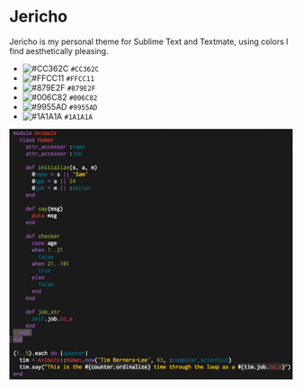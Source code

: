 # Jericho

Jericho is my personal theme for Sublime Text and Textmate, using colors I find aesthetically pleasing.

- ![#CC362C](https://singlecolorimage.com/get/CC362C/15x15) `#CC362C`
- ![#FFCC11](https://singlecolorimage.com/get/FFCC11/15x15) `#FFCC11`
- ![#879E2F](https://singlecolorimage.com/get/879E2F/15x15) `#879E2F`
- ![#006C82](https://singlecolorimage.com/get/006C82/15x15) `#006C82`
- ![#9955AD](https://singlecolorimage.com/get/9955AD/15x15) `#9955AD`
- ![#1A1A1A](https://singlecolorimage.com/get/1A1A1A/15x15) `#1A1A1A`

![example](https://github.com/jtp184/jericho-theme/blob/master/example.png)
